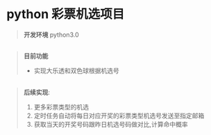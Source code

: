 # python 彩票机选项目  
>__开发环境__
>python3.0
##
>__目前功能__
>* 实现大乐透和双色球根据机选号  
##
>__后续实现__:
>1. 更多彩票类型的机选
>2. 定时任务自动将每日对应开奖的彩票类型机选号发送至指定邮箱
>3. 获取当天的开奖号码跟昨日机选号码做对比,计算命中概率
